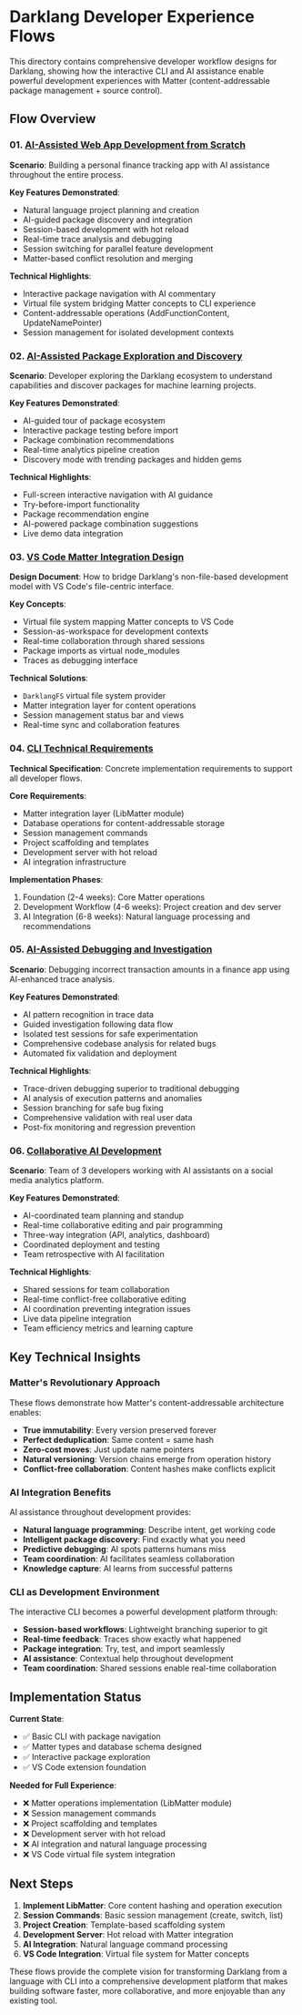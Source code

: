 # Darklang Developer Experience Flows

This directory contains comprehensive developer workflow designs for Darklang, showing how the interactive CLI and AI assistance enable powerful development experiences with Matter (content-addressable package management + source control).

## Flow Overview

### 01. [AI-Assisted Web App Development from Scratch](01_ai_web_app_from_scratch.md)
**Scenario**: Building a personal finance tracking app with AI assistance throughout the entire process.

**Key Features Demonstrated**:
- Natural language project planning and creation
- AI-guided package discovery and integration  
- Session-based development with hot reload
- Real-time trace analysis and debugging
- Session switching for parallel feature development
- Matter-based conflict resolution and merging

**Technical Highlights**:
- Interactive package navigation with AI commentary
- Virtual file system bridging Matter concepts to CLI experience
- Content-addressable operations (AddFunctionContent, UpdateNamePointer)
- Session management for isolated development contexts

### 02. [AI-Assisted Package Exploration and Discovery](02_ai_package_exploration_discovery.md)
**Scenario**: Developer exploring the Darklang ecosystem to understand capabilities and discover packages for machine learning projects.

**Key Features Demonstrated**:
- AI-guided tour of package ecosystem
- Interactive package testing before import
- Package combination recommendations
- Real-time analytics pipeline creation
- Discovery mode with trending packages and hidden gems

**Technical Highlights**:
- Full-screen interactive navigation with AI guidance
- Try-before-import functionality
- Package recommendation engine
- AI-powered package combination suggestions
- Live demo data integration

### 03. [VS Code Matter Integration Design](03_vscode_matter_integration_design.md)
**Design Document**: How to bridge Darklang's non-file-based development model with VS Code's file-centric interface.

**Key Concepts**:
- Virtual file system mapping Matter concepts to VS Code
- Session-as-workspace for development contexts
- Real-time collaboration through shared sessions
- Package imports as virtual node_modules
- Traces as debugging interface

**Technical Solutions**:
- `DarklangFS` virtual file system provider
- Matter integration layer for content operations
- Session management status bar and views
- Real-time sync and collaboration features

### 04. [CLI Technical Requirements](04_cli_technical_requirements.md)
**Technical Specification**: Concrete implementation requirements to support all developer flows.

**Core Requirements**:
- Matter integration layer (LibMatter module)
- Database operations for content-addressable storage
- Session management commands
- Project scaffolding and templates
- Development server with hot reload
- AI integration infrastructure

**Implementation Phases**:
1. Foundation (2-4 weeks): Core Matter operations
2. Development Workflow (4-6 weeks): Project creation and dev server
3. AI Integration (6-8 weeks): Natural language processing and recommendations

### 05. [AI-Assisted Debugging and Investigation](05_ai_debugging_investigation.md)
**Scenario**: Debugging incorrect transaction amounts in a finance app using AI-enhanced trace analysis.

**Key Features Demonstrated**:
- AI pattern recognition in trace data
- Guided investigation following data flow
- Isolated test sessions for safe experimentation
- Comprehensive codebase analysis for related bugs
- Automated fix validation and deployment

**Technical Highlights**:
- Trace-driven debugging superior to traditional debugging
- AI analysis of execution patterns and anomalies
- Session branching for safe bug fixing
- Comprehensive validation with real user data
- Post-fix monitoring and regression prevention

### 06. [Collaborative AI Development](06_collaborative_ai_development.md)
**Scenario**: Team of 3 developers working with AI assistants on a social media analytics platform.

**Key Features Demonstrated**:
- AI-coordinated team planning and standup
- Real-time collaborative editing and pair programming
- Three-way integration (API, analytics, dashboard)
- Coordinated deployment and testing
- Team retrospective with AI facilitation

**Technical Highlights**:
- Shared sessions for team collaboration
- Real-time conflict-free collaborative editing
- AI coordination preventing integration issues
- Live data pipeline integration
- Team efficiency metrics and learning capture

## Key Technical Insights

### Matter's Revolutionary Approach
These flows demonstrate how Matter's content-addressable architecture enables:
- **True immutability**: Every version preserved forever
- **Perfect deduplication**: Same content = same hash
- **Zero-cost moves**: Just update name pointers
- **Natural versioning**: Version chains emerge from operation history
- **Conflict-free collaboration**: Content hashes make conflicts explicit

### AI Integration Benefits
AI assistance throughout development provides:
- **Natural language programming**: Describe intent, get working code
- **Intelligent package discovery**: Find exactly what you need
- **Predictive debugging**: AI spots patterns humans miss
- **Team coordination**: AI facilitates seamless collaboration
- **Knowledge capture**: AI learns from successful patterns

### CLI as Development Environment
The interactive CLI becomes a powerful development platform through:
- **Session-based workflows**: Lightweight branching superior to git
- **Real-time feedback**: Traces show exactly what happened
- **Package integration**: Try, test, and import seamlessly
- **AI assistance**: Contextual help throughout development
- **Team coordination**: Shared sessions enable real-time collaboration

## Implementation Status

**Current State**: 
- ✅ Basic CLI with package navigation
- ✅ Matter types and database schema designed  
- ✅ Interactive package exploration
- ✅ VS Code extension foundation

**Needed for Full Experience**:
- ❌ Matter operations implementation (LibMatter module)
- ❌ Session management commands
- ❌ Project scaffolding and templates
- ❌ Development server with hot reload
- ❌ AI integration and natural language processing
- ❌ VS Code virtual file system integration

## Next Steps

1. **Implement LibMatter**: Core content hashing and operation execution
2. **Session Commands**: Basic session management (create, switch, list)
3. **Project Creation**: Template-based scaffolding system
4. **Development Server**: Hot reload with Matter integration
5. **AI Integration**: Natural language command processing
6. **VS Code Integration**: Virtual file system for Matter concepts

These flows provide the complete vision for transforming Darklang from a language with CLI into a comprehensive development platform that makes building software faster, more collaborative, and more enjoyable than any existing tool.